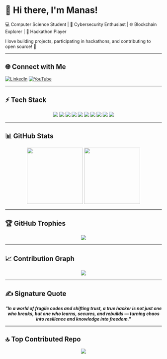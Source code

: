 # 👋 Hi there, I'm Manas!  

💻 Computer Science Student | 🔐 Cybersecurity Enthusiast | 🌐 Blockchain Explorer | 🎯 Hackathon Player  

I love building projects, participating in hackathons, and contributing to open source! 🚀  

---

## 🌐 Connect with Me
[![LinkedIn](https://img.shields.io/badge/LinkedIn-0A66C2?logo=linkedin&logoColor=white&style=for-the-badge)](https://www.linkedin.com/in/manas-patekar-b586932b0/)
[![YouTube](https://img.shields.io/badge/YouTube-FF0000?logo=youtube&logoColor=white&style=for-the-badge)](https://www.youtube.com/channel/UCmXpWR4u32RZif49soiXdOQ)

---

## ⚡ Tech Stack
<p align="center">
  <img src="https://img.shields.io/badge/-C-A8B9CC?style=for-the-badge&logo=c&logoColor=white" />
  <img src="https://img.shields.io/badge/-C++-00599C?style=for-the-badge&logo=c%2B%2B&logoColor=white" />
  <img src="https://img.shields.io/badge/-Python-3776AB?style=for-the-badge&logo=python&logoColor=white" />
  <img src="https://img.shields.io/badge/-Java-007396?style=for-the-badge&logo=java&logoColor=white" />
  <img src="https://img.shields.io/badge/-Motoko-990000?style=for-the-badge&logo=internet-computer&logoColor=white" />
  <img src="https://img.shields.io/badge/-Kali%20Linux-557C94?style=for-the-badge&logo=kalilinux&logoColor=white" />
  <img src="https://img.shields.io/badge/-HTML5-E34F26?style=for-the-badge&logo=html5&logoColor=white" />
  <img src="https://img.shields.io/badge/-TryHackMe-08852D?style=for-the-badge&logo=tryhackme&logoColor=white" />
  <img src="https://img.shields.io/badge/-PortSwigger-F05A28?style=for-the-badge&logo=portswigger&logoColor=white" />
  <img src="https://img.shields.io/badge/-PicoCTF-800080?style=for-the-badge&logo=ctftime&logoColor=white" />
</p>

---

## 📊 GitHub Stats
<p align="center">
  <img src="https://github-readme-stats.vercel.app/api?username=ManasPatekar&theme=tokyonight&show_icons=true" height="180" />
  <img src="https://streak-stats.demolab.com?user=ManasPatekar&theme=tokyonight&border_radius=5" height="180" />
</p>

---

## 🏆 GitHub Trophies
<p align="center">
  <img src="https://github-profile-trophy.vercel.app/?username=ManasPatekar&theme=tokyonight&no-frame=true&row=1&column=7" />
</p>

---

## 📈 Contribution Graph
<p align="center">
  <img src="https://github-readme-activity-graph.vercel.app/graph?username=ManasPatekar&theme=tokyo-night&hide_border=true" />
</p>

---

## ✍️ Signature Quote
<p align="center">
  <b><i>"In a world of fragile codes and shifting trust, a true hacker is not just one who breaks, but one who learns, secures, and rebuilds — turning chaos into resilience and knowledge into freedom."</i></b>
</p>

---

## 🔝 Top Contributed Repo
<p align="center">
  <img src="https://github-contributor-stats.vercel.app/api?username=ManasPatekar&limit=5&theme=tokyonight&combine_all_yearly_contributions=true" />
</p>

